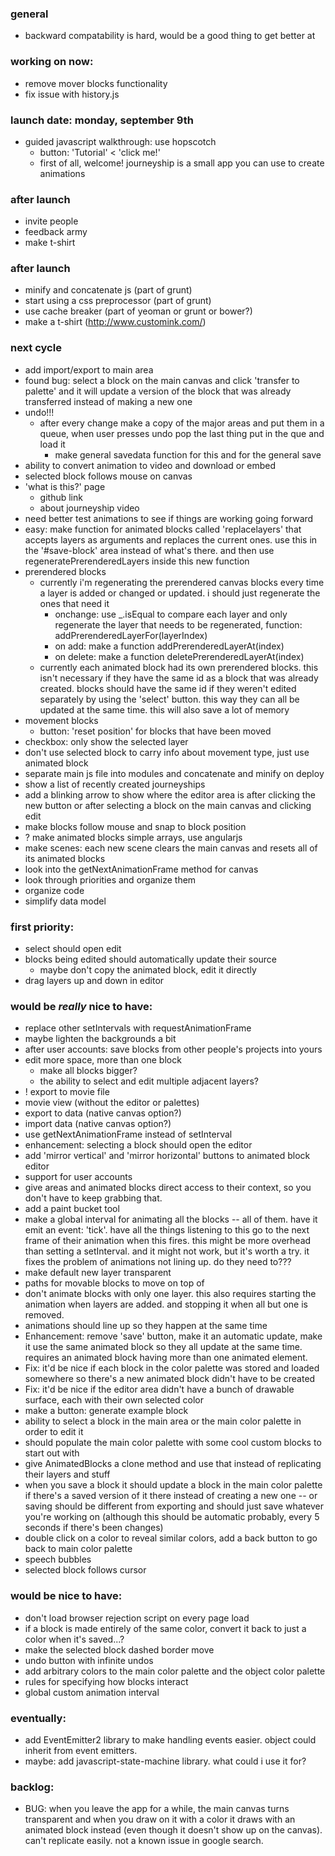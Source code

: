 ### general
- backward compatability is hard, would be a good thing to get better at

### working on now:
- remove mover blocks functionality
- fix issue with history.js

### launch date: monday, september 9th
- guided javascript walkthrough: use hopscotch
  - button: 'Tutorial' < 'click me!'
  - first of all, welcome! journeyship is a small app you can use to create animations

### after launch
- invite people
- feedback army
- make t-shirt

### after launch
- minify and concatenate js (part of grunt)
- start using a css preprocessor (part of grunt)
- use cache breaker (part of yeoman or grunt or bower?)
- make a t-shirt (http://www.customink.com/)

### next cycle
- add import/export to main area
- found bug: select a block on the main canvas and click 'transfer to palette' and it will update a version of the block that was already transferred instead of making a new one
- undo!!!
  - after every change make a copy of the major areas and put them in a queue, when user presses undo pop the last thing put in the que and load it
    - make general savedata function for this and for the general save
- ability to convert animation to video and download or embed
- selected block follows mouse on canvas
- 'what is this?' page
  - github link
  - about journeyship video
- need better test animations to see if things are working going forward
- easy: make function for animated blocks called 'replacelayers' that accepts layers as arguments and replaces the current ones. use this in the '#save-block' area instead of what's there. and then use regeneratePrerenderedLayers inside this new function
- prerendered blocks
  - currently i'm regenerating the prerendered canvas blocks every time a layer is added or changed or updated. i should just regenerate the ones that need it
    - onchange: use _.isEqual to compare each layer and only regenerate the layer that needs to be regenerated, function: addPrerenderedLayerFor(layerIndex)
    - on add: make a function addPrerenderedLayerAt(index)
    - on delete: make a function deletePrerenderedLayerAt(index)
  - currently each animated block had its own prerendered blocks. this isn't necessary if they have the same id as a block that was already created. blocks should have the same id if they weren't edited separately by using the 'select' button. this way they can all be updated at the same time. this will also save a lot of memory
- movement blocks
  - button: 'reset position' for blocks that have been moved
- checkbox: only show the selected layer
- don't use selected block to carry info about movement type, just use animated block
- separate main js file into modules and concatenate and minify on deploy
- show a list of recently created journeyships
- add a blinking arrow to show where the editor area is after clicking the new button or after selecting a block on the main canvas and clicking edit
- make blocks follow mouse and snap to block position
- ? make animated blocks simple arrays, use angularjs
- make scenes: each new scene clears the main canvas and resets all of its animated blocks
- look into the getNextAnimationFrame method for canvas
- look through priorities and organize them
- organize code
- simplify data model

### first priority:
- select should open edit
- blocks being edited should automatically update their source
  - maybe don't copy the animated block, edit it directly
- drag layers up and down in editor

### would be *really* nice to have:
- replace other setIntervals with requestAnimationFrame
- maybe lighten the backgrounds a bit
- after user accounts: save blocks from other people's projects into yours
- edit more space, more than one block
  - make all blocks bigger?
  - the ability to select and edit multiple adjacent layers?
- ! export to movie file
- movie view (without the editor or palettes)
- export to data (native canvas option?)
- import data (native canvas option?)
- use getNextAnimationFrame instead of setInterval
- enhancement: selecting a block should open the editor
- add 'mirror vertical' and 'mirror horizontal' buttons to animated block editor
- support for user accounts
- give areas and animated blocks direct access to their context, so you don't have to keep grabbing that.
- add a paint bucket tool
- make a global interval for animating all the blocks -- all of them. have it emit an event: 'tick'. have all the things listening to this go to the next frame of their animation when this fires. this might be more overhead than setting a setInterval. and it might not work, but it's worth a try. it fixes the problem of animations not lining up. do they need to???
- make default new layer transparent
- paths for movable blocks to move on top of
- don't animate blocks with only one layer. this also requires starting the animation when layers are added. and stopping it when all but one is removed.
- animations should line up so they happen at the same time
- Enhancement: remove 'save' button, make it an automatic update, make it use the same animated block so they all update at the same time. requires an animated block having more than one animated element.
- Fix: it'd be nice if each block in the color palette was stored and loaded somewhere so there's a new animated block didn't have to be created
- Fix: it'd be nice if the editor area didn't have a bunch of drawable surface, each with their own selected color
- make a button: generate example block
- ability to select a block in the main area or the main color palette in order to edit it
- should populate the main color palette with some cool custom blocks to start out with
- give AnimatedBlocks a clone method and use that instead of replicating their layers and stuff
- when you save a block it should update a block in the main color palette if there's a saved version of it there instead of creating a new one -- or saving should be different from exporting and should just save whatever you're working on (although this should be automatic probably, every 5 seconds if there's been changes)
- double click on a color to reveal similar colors, add a back button to go back to main color palette
- speech bubbles
- selected block follows cursor

### would be nice to have:
- don't load browser rejection script on every page load
- if a block is made entirely of the same color, convert it back to just a color when it's saved...?
- make the selected block dashed border move
- undo button with infinite undos
- add arbitrary colors to the main color palette and the object color palette
- rules for specifying how blocks interact
- global custom animation interval

### eventually:
- add EventEmitter2 library to make handling events easier. object could inherit from event emitters.
- maybe: add javascript-state-machine library. what could i use it for?

### backlog:
- BUG: when you leave the app for a while, the main canvas turns transparent and when you draw on it with a color it draws with an animated block instead (even though it doesn't show up on the canvas). can't replicate easily. not a known issue in google search.








